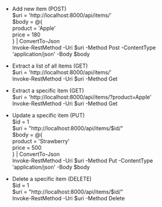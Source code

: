 - Add new item (POST)  
$uri = 'http://localhost:8000/api/items/'  
$body = @{  
    product = 'Apple'  
    price   = 180  
} | ConvertTo-Json  
Invoke-RestMethod -Uri $uri -Method Post -ContentType 'application/json' -Body $body  

- Extract a list of all items (GET)  
$uri = 'http://localhost:8000/api/items/'  
Invoke-RestMethod -Uri $uri -Method Get  

- Extract a specific item (GET)  
$uri = 'http://localhost:8000/api/items/?product=Apple'  
Invoke-RestMethod -Uri $uri -Method Get  

- Update a specific item (PUT)  
$id = 1  
$uri = "http://localhost:8000/api/items/$id/"  
$body = @{  
    product = 'Strawberry'  
    price   = 500  
} | ConvertTo-Json  
Invoke-RestMethod -Uri $uri -Method Put -ContentType 'application/json' -Body $body  

- Delete a specific item (DELETE)  
$id = 1  
$uri = "http://localhost:8000/api/items/$id/"  
Invoke-RestMethod -Uri $uri -Method Delete
